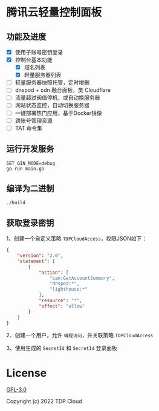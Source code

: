 # 腾讯云轻量控制面板

## 功能及进度

- [x] 使用子账号密钥登录
- [x] 控制台基本功能
  - [x] 域名列表
  - [x] 轻量服务器列表
- [ ] 轻量服务器快照托管，定时增删
- [ ] dnspod + cdn 融合面板，类 Cloudflare 
- [ ] 流量超过阀值停机，或自动换服务器
- [ ] 网站状态监控，自动切换服务器
- [ ] 一键部署热门应用，基于Docker镜像
- [ ] 跨账号管理资源
- [ ] TAT 命令集

## 运行开发服务

```shell
SET GIN_MODE=debug
go run main.go
```

## 编译为二进制

```shell
./build
```

## 获取登录密钥

1、创建一个自定义策略 `TDPCloudAccess`，权限JSON如下：

```json
{
    "version": "2.0",
    "statement": [
        {
            "action": [
                "cam:GetAccountSummary",
                "dnspod:*",
                "lighthouse:*"
            ],
            "resource": "*",
            "effect": "allow"
        }
    ]
}
```

2、创建一个用户，允许 `编程访问`，并关联策略 `TDPCloudAccess`

3、使用生成的 `SecretId` 和 `SecretId` 登录面板

# License

[GPL-3.0](https://opensource.org/licenses/GPL-3.0)

Copyright (c) 2022 TDP Cloud